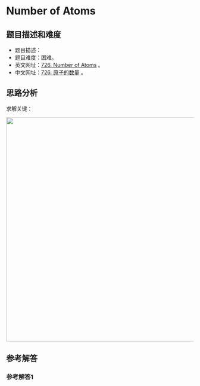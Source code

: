 # Number of Atoms

## 题目描述和难度
+ 题目描述：
+ 题目难度：困难。
+ 英文网址：[726. Number of Atoms](https://leetcode.com/problems/number-of-atoms/description/)  。
+ 中文网址：[726. 原子的数量](https://leetcode-cn.com/problems/number-of-atoms/description/)  。
## 思路分析
求解关键：

<img src="https://liweiwei1419.github.io/images/leetcode-solution/" width="600">

## 参考解答
### 参考解答1

```java

```